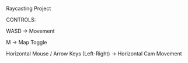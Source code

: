 Raycasting Project

CONTROLS:

WASD -> Movement

M -> Map Toggle

Horizontal Mouse / Arrow Keys (Left-Right) -> Horizontal Cam Movement
